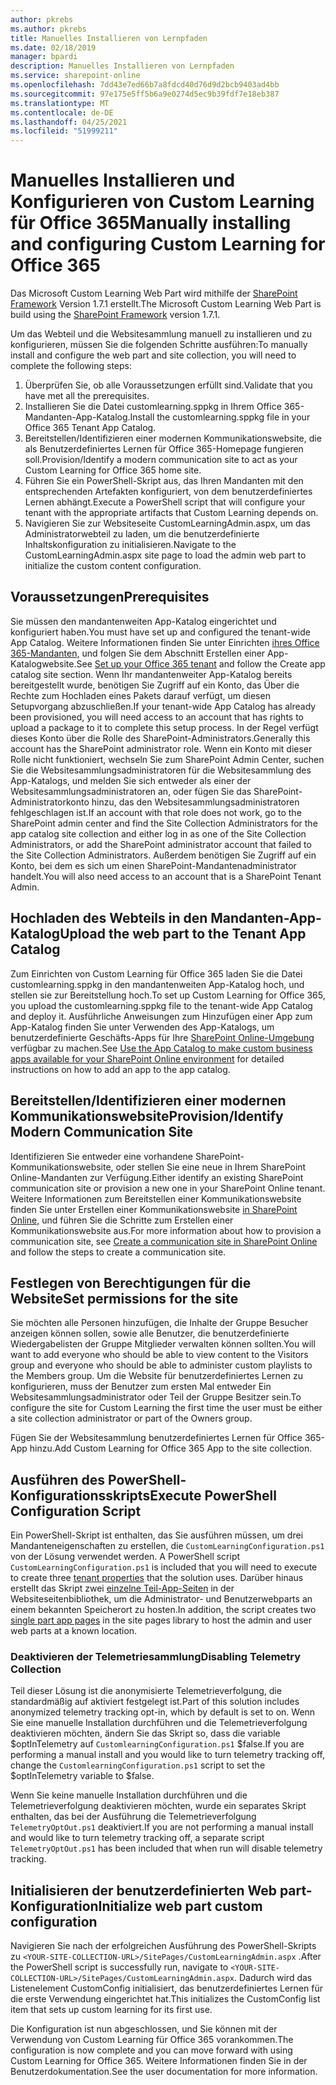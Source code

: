 ```yaml
---
author: pkrebs
ms.author: pkrebs
title: Manuelles Installieren von Lernpfaden
ms.date: 02/18/2019
manager: bpardi
description: Manuelles Installieren von Lernpfaden
ms.service: sharepoint-online
ms.openlocfilehash: 7dd43e7ed66b7a8fdcd40d76d9d2bcb9403ad4bb
ms.sourcegitcommit: 97e175e5ff5b6a9e0274d5ec9b39fdf7e18eb387
ms.translationtype: MT
ms.contentlocale: de-DE
ms.lasthandoff: 04/25/2021
ms.locfileid: "51999211"
---
```

# <a name="manually-installing-and-configuring-custom-learning-for-office-365"></a><span data-ttu-id="5ae52-103">Manuelles Installieren und Konfigurieren von Custom Learning für Office 365</span><span class="sxs-lookup"><span data-stu-id="5ae52-103">Manually installing and configuring Custom Learning for Office 365</span></span>

<span data-ttu-id="5ae52-104">Das Microsoft Custom Learning Web Part wird mithilfe der [SharePoint Framework](/sharepoint/dev/spfx/sharepoint-framework-overview) Version 1.7.1 erstellt.</span><span class="sxs-lookup"><span data-stu-id="5ae52-104">The Microsoft Custom Learning Web Part is build using the [SharePoint Framework](/sharepoint/dev/spfx/sharepoint-framework-overview) version 1.7.1.</span></span>

<span data-ttu-id="5ae52-105">Um das Webteil und die Websitesammlung manuell zu installieren und zu konfigurieren, müssen Sie die folgenden Schritte ausführen:</span><span class="sxs-lookup"><span data-stu-id="5ae52-105">To manually install and configure the web part and site collection, you will need to complete the following steps:</span></span>

1. <span data-ttu-id="5ae52-106">Überprüfen Sie, ob alle Voraussetzungen erfüllt sind.</span><span class="sxs-lookup"><span data-stu-id="5ae52-106">Validate that you have met all the prerequisites.</span></span>
1. <span data-ttu-id="5ae52-107">Installieren Sie die Datei customlearning.sppkg in Ihrem Office 365-Mandanten-App-Katalog.</span><span class="sxs-lookup"><span data-stu-id="5ae52-107">Install the customlearning.sppkg file in your Office 365 Tenant App Catalog.</span></span>
1. <span data-ttu-id="5ae52-108">Bereitstellen/Identifizieren einer modernen Kommunikationswebsite, die als Benutzerdefiniertes Lernen für Office 365-Homepage fungieren soll.</span><span class="sxs-lookup"><span data-stu-id="5ae52-108">Provision/Identify a modern communication site to act as your Custom Learning for Office 365 home site.</span></span>
1. <span data-ttu-id="5ae52-109">Führen Sie ein PowerShell-Skript aus, das Ihren Mandanten mit den entsprechenden Artefakten konfiguriert, von dem benutzerdefiniertes Lernen abhängt.</span><span class="sxs-lookup"><span data-stu-id="5ae52-109">Execute a PowerShell script that will configure your tenant with the appropriate artifacts that Custom Learning depends on.</span></span>
1. <span data-ttu-id="5ae52-110">Navigieren Sie zur Websiteseite CustomLearningAdmin.aspx, um das Administratorwebteil zu laden, um die benutzerdefinierte Inhaltskonfiguration zu initialisieren.</span><span class="sxs-lookup"><span data-stu-id="5ae52-110">Navigate to the CustomLearningAdmin.aspx site page to load the admin web part to initialize the custom content configuration.</span></span>

## <a name="prerequisites"></a><span data-ttu-id="5ae52-111">Voraussetzungen</span><span class="sxs-lookup"><span data-stu-id="5ae52-111">Prerequisites</span></span>

<span data-ttu-id="5ae52-112">Sie müssen den mandantenweiten App-Katalog eingerichtet und konfiguriert haben.</span><span class="sxs-lookup"><span data-stu-id="5ae52-112">You must have set up and configured the tenant-wide App Catalog.</span></span> <span data-ttu-id="5ae52-113">Weitere Informationen finden Sie unter Einrichten [ihres Office 365-Mandanten,](/sharepoint/dev/spfx/set-up-your-developer-tenant#create-app-catalog-site) und folgen Sie dem Abschnitt Erstellen einer App-Katalogwebsite.</span><span class="sxs-lookup"><span data-stu-id="5ae52-113">See [Set up your Office 365 tenant](/sharepoint/dev/spfx/set-up-your-developer-tenant#create-app-catalog-site) and follow the Create app catalog site section.</span></span> <span data-ttu-id="5ae52-114">Wenn Ihr mandantenweiter App-Katalog bereits bereitgestellt wurde, benötigen Sie Zugriff auf ein Konto, das Über die Rechte zum Hochladen eines Pakets darauf verfügt, um diesen Setupvorgang abzuschließen.</span><span class="sxs-lookup"><span data-stu-id="5ae52-114">If your tenant-wide App Catalog has already been provisioned, you will need access to an account that has rights to upload a package to it to complete this setup process.</span></span> <span data-ttu-id="5ae52-115">In der Regel verfügt dieses Konto über die Rolle des SharePoint-Administrators.</span><span class="sxs-lookup"><span data-stu-id="5ae52-115">Generally this account has the SharePoint administrator role.</span></span> <span data-ttu-id="5ae52-116">Wenn ein Konto mit dieser Rolle nicht funktioniert, wechseln Sie zum SharePoint Admin Center, suchen Sie die Websitesammlungsadministratoren für die Websitesammlung des App-Katalogs, und melden Sie sich entweder als einer der Websitesammlungsadministratoren an, oder fügen Sie das SharePoint-Administratorkonto hinzu, das den Websitesammlungsadministratoren fehlgeschlagen ist.</span><span class="sxs-lookup"><span data-stu-id="5ae52-116">If an account with that role does not work, go to the SharePoint admin center and find the Site Collection Administrators for the app catalog site collection and either log in as one of the Site Collection Administrators, or add the SharePoint administrator account that failed to the Site Collection Administrators.</span></span> <span data-ttu-id="5ae52-117">Außerdem benötigen Sie Zugriff auf ein Konto, bei dem es sich um einen SharePoint-Mandantenadministrator handelt.</span><span class="sxs-lookup"><span data-stu-id="5ae52-117">You will also need access to an account that is a SharePoint Tenant Admin.</span></span>

## <a name="upload-the-web-part-to-the-tenant-app-catalog"></a><span data-ttu-id="5ae52-118">Hochladen des Webteils in den Mandanten-App-Katalog</span><span class="sxs-lookup"><span data-stu-id="5ae52-118">Upload the web part to the Tenant App Catalog</span></span>

<span data-ttu-id="5ae52-119">Zum Einrichten von Custom Learning für Office 365 laden Sie die Datei customlearning.sppkg in den mandantenweiten App-Katalog hoch, und stellen sie zur Bereitstellung hoch.</span><span class="sxs-lookup"><span data-stu-id="5ae52-119">To set up Custom Learning for Office 365, you upload the customlearning.sppkg file to the tenant-wide App Catalog and deploy it.</span></span> <span data-ttu-id="5ae52-120">Ausführliche Anweisungen zum Hinzufügen einer App zum App-Katalog finden Sie unter Verwenden des App-Katalogs, um benutzerdefinierte Geschäfts-Apps für Ihre [SharePoint Online-Umgebung](/sharepoint/use-app-catalog) verfügbar zu machen.</span><span class="sxs-lookup"><span data-stu-id="5ae52-120">See [Use the App Catalog to make custom business apps available for your SharePoint Online environment](/sharepoint/use-app-catalog) for detailed instructions on how to add an app to the app catalog.</span></span>

## <a name="provisionidentify-modern-communication-site"></a><span data-ttu-id="5ae52-121">Bereitstellen/Identifizieren einer modernen Kommunikationswebsite</span><span class="sxs-lookup"><span data-stu-id="5ae52-121">Provision/Identify Modern Communication Site</span></span>

<span data-ttu-id="5ae52-122">Identifizieren Sie entweder eine vorhandene SharePoint-Kommunikationswebsite, oder stellen Sie eine neue in Ihrem SharePoint Online-Mandanten zur Verfügung.</span><span class="sxs-lookup"><span data-stu-id="5ae52-122">Either identify an existing SharePoint communication site or provision a new one in your SharePoint Online tenant.</span></span> <span data-ttu-id="5ae52-123">Weitere Informationen zum Bereitstellen einer Kommunikationswebsite finden Sie unter Erstellen einer Kommunikationswebsite [in SharePoint Online,](https://support.office.com/article/create-a-communication-site-in-sharepoint-online-7fb44b20-a72f-4d2c-9173-fc8f59ba50eb) und führen Sie die Schritte zum Erstellen einer Kommunikationswebsite aus.</span><span class="sxs-lookup"><span data-stu-id="5ae52-123">For more information about how to provision a communication site, see [Create a communication site in SharePoint Online](https://support.office.com/article/create-a-communication-site-in-sharepoint-online-7fb44b20-a72f-4d2c-9173-fc8f59ba50eb) and follow the steps to create a communication site.</span></span>

## <a name="set-permissions-for-the-site"></a><span data-ttu-id="5ae52-124">Festlegen von Berechtigungen für die Website</span><span class="sxs-lookup"><span data-stu-id="5ae52-124">Set permissions for the site</span></span>

<span data-ttu-id="5ae52-125">Sie möchten alle Personen hinzufügen, die Inhalte der Gruppe Besucher anzeigen können sollen, sowie alle Benutzer, die benutzerdefinierte Wiedergabelisten der Gruppe Mitglieder verwalten können sollten.</span><span class="sxs-lookup"><span data-stu-id="5ae52-125">You will want to add everyone who should be able to view content to the Visitors group and everyone who should be able to administer custom playlists to the Members group.</span></span> <span data-ttu-id="5ae52-126">Um die Website für benutzerdefiniertes Lernen zu konfigurieren, muss der Benutzer zum ersten Mal entweder Ein Websitesammlungsadministrator oder Teil der Gruppe Besitzer sein.</span><span class="sxs-lookup"><span data-stu-id="5ae52-126">To configure the site for Custom Learning the first time the user must be either a site collection administrator or part of the Owners group.</span></span>

<span data-ttu-id="5ae52-127">Fügen Sie der Websitesammlung benutzerdefiniertes Lernen für Office 365-App hinzu.</span><span class="sxs-lookup"><span data-stu-id="5ae52-127">Add Custom Learning for Office 365 App to the site collection.</span></span>

## <a name="execute-powershell-configuration-script"></a><span data-ttu-id="5ae52-128">Ausführen des PowerShell-Konfigurationsskripts</span><span class="sxs-lookup"><span data-stu-id="5ae52-128">Execute PowerShell Configuration Script</span></span>

<span data-ttu-id="5ae52-129">Ein PowerShell-Skript ist enthalten, das Sie ausführen müssen, um drei Mandanteneigenschaften zu erstellen, die `CustomLearningConfiguration.ps1` von der Lösung verwendet werden. [](/sharepoint/dev/spfx/tenant-properties)</span><span class="sxs-lookup"><span data-stu-id="5ae52-129">A PowerShell script `CustomLearningConfiguration.ps1` is included that you will need to execute to create three [tenant properties](/sharepoint/dev/spfx/tenant-properties) that the solution uses.</span></span> <span data-ttu-id="5ae52-130">Darüber hinaus erstellt das Skript zwei [einzelne Teil-App-Seiten](/sharepoint/dev/spfx/web-parts/single-part-app-pages) in der Websiteseitenbibliothek, um die Administrator- und Benutzerwebparts an einem bekannten Speicherort zu hosten.</span><span class="sxs-lookup"><span data-stu-id="5ae52-130">In addition, the script creates two [single part app pages](/sharepoint/dev/spfx/web-parts/single-part-app-pages) in the site pages library to host the admin and user web parts at a known location.</span></span>

### <a name="disabling-telemetry-collection"></a><span data-ttu-id="5ae52-131">Deaktivieren der Telemetriesammlung</span><span class="sxs-lookup"><span data-stu-id="5ae52-131">Disabling Telemetry Collection</span></span>

<span data-ttu-id="5ae52-132">Teil dieser Lösung ist die anonymisierte Telemetrieverfolgung, die standardmäßig auf aktiviert festgelegt ist.</span><span class="sxs-lookup"><span data-stu-id="5ae52-132">Part of this solution includes anonymized telemetry tracking opt-in, which by default is set to on.</span></span> <span data-ttu-id="5ae52-133">Wenn Sie eine manuelle Installation durchführen und die Telemetrieverfolgung deaktivieren möchten, ändern Sie das Skript so, dass die variable $optInTelemetry auf `CustomlearningConfiguration.ps1` $false.</span><span class="sxs-lookup"><span data-stu-id="5ae52-133">If you are performing a manual install and you would like to turn telemetry tracking off, change the `CustomlearningConfiguration.ps1` script to set the $optInTelemetry variable to $false.</span></span>

<span data-ttu-id="5ae52-134">Wenn Sie keine manuelle Installation durchführen und die Telemetrieverfolgung deaktivieren möchten, wurde ein separates Skript enthalten, das bei der Ausführung die Telemetrieverfolgung `TelemetryOptOut.ps1` deaktiviert.</span><span class="sxs-lookup"><span data-stu-id="5ae52-134">If you are not performing a manual install and would like to turn telemetry tracking off, a separate script `TelemetryOptOut.ps1` has been included that when run will disable telemetry tracking.</span></span>

## <a name="initialize-web-part-custom-configuration"></a><span data-ttu-id="5ae52-135">Initialisieren der benutzerdefinierten Web part-Konfiguration</span><span class="sxs-lookup"><span data-stu-id="5ae52-135">Initialize web part custom configuration</span></span>

<span data-ttu-id="5ae52-136">Navigieren Sie nach der erfolgreichen Ausführung des PowerShell-Skripts zu `<YOUR-SITE-COLLECTION-URL>/SitePages/CustomLearningAdmin.aspx` .</span><span class="sxs-lookup"><span data-stu-id="5ae52-136">After the PowerShell script is successfully run, navigate to `<YOUR-SITE-COLLECTION-URL>/SitePages/CustomLearningAdmin.aspx`.</span></span> <span data-ttu-id="5ae52-137">Dadurch wird das Listenelement CustomConfig initialisiert, das benutzerdefiniertes Lernen für die erste Verwendung eingerichtet hat.</span><span class="sxs-lookup"><span data-stu-id="5ae52-137">This initializes the CustomConfig list item that sets up custom learning for its first use.</span></span>

<span data-ttu-id="5ae52-138">Die Konfiguration ist nun abgeschlossen, und Sie können mit der Verwendung von Custom Learning für Office 365 vorankommen.</span><span class="sxs-lookup"><span data-stu-id="5ae52-138">The configuration is now complete and you can move forward with using Custom Learning for Office 365.</span></span> <span data-ttu-id="5ae52-139">Weitere Informationen finden Sie in der Benutzerdokumentation.</span><span class="sxs-lookup"><span data-stu-id="5ae52-139">See the user documentation for more information.</span></span>
